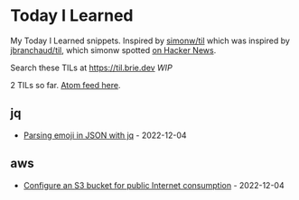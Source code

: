 # Today I Learned

My Today I Learned snippets. Inspired by [simonw/til]() which was inspired by [jbranchaud/til](https://github.com/jbranchaud/til), which simonw spotted [on Hacker News](https://news.ycombinator.com/item?id=22908044).

Search these TILs at https://til.brie.dev  _WIP_

<!-- count starts -->2<!-- count ends --> TILs so far. <a href="https://til.simonwillison.net/til/feed.atom">Atom feed here</a>.

<!-- index starts -->
## jq

* [Parsing emoji in JSON with jq](https://github.com/bbbbbrie/til/blob/main/jq/parsing-emoji.md) - 2022-12-04

## aws

* [Configure an S3 bucket for public Internet consumption](https://github.com/bbbbbrie/til/blob/main/aws/configure-s3-web.md) - 2022-12-04
<!-- index ends -->

